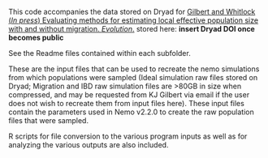 This code accompanies the data stored on Dryad for [Gilbert and Whitlock (*In press*) Evaluating methods for estimating local effective population size with and without migration. *Evolution*.]() stored here: **insert Dryad DOI once becomes public**

See the Readme files contained within each subfolder. 

These are the input files that can be used to recreate the nemo simulations from which populations were sampled (Ideal simulation raw files stored on Dryad; Migration and IBD raw simulation files are >80GB in size when compressed, and may be requested from KJ Gilbert via email if the user does not wish to recreate them from input files here). These input files contain the parameters used in Nemo v2.2.0 to create the raw population files that were sampled. 

R scripts for file conversion to the various program inputs as well as for analyzing the various outputs are also included.